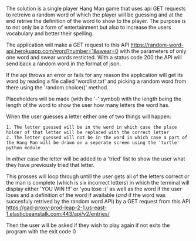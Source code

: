 The solution is a single player Hang Man game that uses api GET requests to retreive a random word of which the player will be guessing and at the end retrive the definition of the word to show to the player. The purpose is to not only be a form of entertainment but also to increase the users vocabulary and better their spelling.

The application will make a GET request to this API https://random-word-api.herokuapp.com/word?number=1&swear=0 with the parameters of only one word and swear words resticted. With a status code 200 the API will send back a random word in the format of json.

If the api throws an error or fails for any reason the application will get its word by reading a file called 'wordlist.txt' and picking a random word from there using the 'random.choice()' method.

Placeholders will be made (with the '-' symbol) with the length being the length of the word to show the user how many letters the word has.

When the user guesses a letter either one of two things will happen:

    1. The letter guessed will be in the word in which case the place holder of that letter will be replaced with the correct letter
    2. The letter guessed will not be in the word in which case a part of the Hang Man will be drawn on a seperate screen using the 'turtle' python module

In *either* case the letter will be added to a 'tried' list to show the user what they have previously tried that letter.

This prosses will loop through untill the user gets all of the letters correct or the man is complete (which is six incorrect letters) in which the terminal will display either 'YOU WIN !!!' or 'you lose :(' as well as the word if the user loses and a definition of the word if available (*and* if the word was succesfuly retrived by the random word API) by a GET request from this API  https://gad-proxy-prod-leap-2-1.us-east-1.elasticbeanstalk.com:443/api/v2/entries/

Then the user will be asked if they wish to play again if not exits the program with the exit code 0